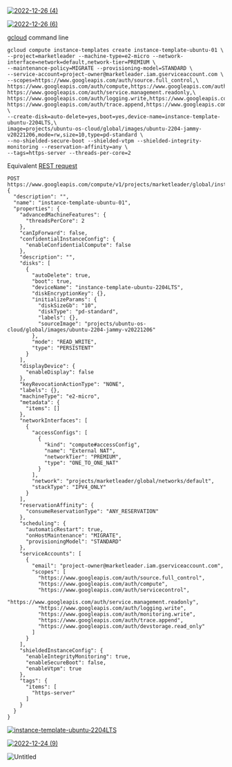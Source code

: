 [![2022-12-26 (4)](https://user-images.githubusercontent.com/8466209/209532746-5a09e0f6-9346-4d61-aee8-eeef1f801e5a.png)
](https://console.cloud.google.com/iam-admin/serviceaccounts/create?authuser=1&project=marketleader&cloudshell=false)

[![2022-12-26 (6)](https://user-images.githubusercontent.com/8466209/209535961-5441181b-a87b-4879-8e6a-c752eaaec587.png)
](https://console.cloud.google.com/iam-admin/serviceaccounts/details/112927040009179159531/permissions?authuser=1&project=marketleader)

[gcloud](https://developers.google.com/cloud/sdk/gcloud/reference/compute/?hl=en_US) command line

```
gcloud compute instance-templates create instance-template-ubuntu-01 \
--project=marketleader --machine-type=e2-micro --network-interface=network=default,network-tier=PREMIUM \
--maintenance-policy=MIGRATE --provisioning-model=STANDARD \
--service-account=project-owner@marketleader.iam.gserviceaccount.com \
--scopes=https://www.googleapis.com/auth/source.full_control,\
https://www.googleapis.com/auth/compute,https://www.googleapis.com/auth/servicecontrol,\
https://www.googleapis.com/auth/service.management.readonly,\
https://www.googleapis.com/auth/logging.write,https://www.googleapis.com/auth/monitoring.write,\
https://www.googleapis.com/auth/trace.append,https://www.googleapis.com/auth/devstorage.read_only \
--create-disk=auto-delete=yes,boot=yes,device-name=instance-template-ubuntu-2204LTS,\
image=projects/ubuntu-os-cloud/global/images/ubuntu-2204-jammy-v20221206,mode=rw,size=10,type=pd-standard \
--no-shielded-secure-boot --shielded-vtpm --shielded-integrity-monitoring --reservation-affinity=any \
--tags=https-server --threads-per-core=2
```

Equivalent [REST request](https://developers.google.com/compute/docs/reference/latest?hl=en_US)

```
POST https://www.googleapis.com/compute/v1/projects/marketleader/global/instanceTemplates
{
  "description": "",
  "name": "instance-template-ubuntu-01",
  "properties": {
    "advancedMachineFeatures": {
      "threadsPerCore": 2
    },
    "canIpForward": false,
    "confidentialInstanceConfig": {
      "enableConfidentialCompute": false
    },
    "description": "",
    "disks": [
      {
        "autoDelete": true,
        "boot": true,
        "deviceName": "instance-template-ubuntu-2204LTS",
        "diskEncryptionKey": {},
        "initializeParams": {
          "diskSizeGb": "10",
          "diskType": "pd-standard",
          "labels": {},
          "sourceImage": "projects/ubuntu-os-cloud/global/images/ubuntu-2204-jammy-v20221206"
        },
        "mode": "READ_WRITE",
        "type": "PERSISTENT"
      }
    ],
    "displayDevice": {
      "enableDisplay": false
    },
    "keyRevocationActionType": "NONE",
    "labels": {},
    "machineType": "e2-micro",
    "metadata": {
      "items": []
    },
    "networkInterfaces": [
      {
        "accessConfigs": [
          {
            "kind": "compute#accessConfig",
            "name": "External NAT",
            "networkTier": "PREMIUM",
            "type": "ONE_TO_ONE_NAT"
          }
        ],
        "network": "projects/marketleader/global/networks/default",
        "stackType": "IPV4_ONLY"
      }
    ],
    "reservationAffinity": {
      "consumeReservationType": "ANY_RESERVATION"
    },
    "scheduling": {
      "automaticRestart": true,
      "onHostMaintenance": "MIGRATE",
      "provisioningModel": "STANDARD"
    },
    "serviceAccounts": [
      {
        "email": "project-owner@marketleader.iam.gserviceaccount.com",
        "scopes": [
          "https://www.googleapis.com/auth/source.full_control",
          "https://www.googleapis.com/auth/compute",
          "https://www.googleapis.com/auth/servicecontrol",
          "https://www.googleapis.com/auth/service.management.readonly",
          "https://www.googleapis.com/auth/logging.write",
          "https://www.googleapis.com/auth/monitoring.write",
          "https://www.googleapis.com/auth/trace.append",
          "https://www.googleapis.com/auth/devstorage.read_only"
        ]
      }
    ],
    "shieldedInstanceConfig": {
      "enableIntegrityMonitoring": true,
      "enableSecureBoot": false,
      "enableVtpm": true
    },
    "tags": {
      "items": [
        "https-server"
      ]
    }
  }
}
```

[![instance-template-ubuntu-2204LTS](https://user-images.githubusercontent.com/8466209/209422018-1209129c-fc1d-4d21-baf9-3d8791c65bcb.png)
](https://console.cloud.google.com/compute/instanceTemplates/add?authuser=1&cloudshell=false&project=marketleader)

[![2022-12-24 (9)](https://user-images.githubusercontent.com/8466209/209423099-b1a94680-016a-4a05-a8d0-a8bed34ea099.png)
](https://console.cloud.google.com/compute/instanceTemplates/add?authuser=1&cloudshell=false&project=marketleader)

![Untitled](https://user-images.githubusercontent.com/8466209/253502287-3490508a-c791-42f0-91b4-6518f6f9d384.png)
